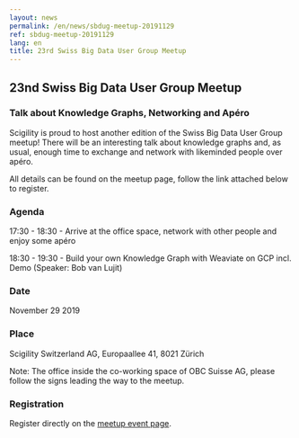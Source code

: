 ```yaml
---
layout: news
permalink: /en/news/sbdug-meetup-20191129
ref: sbdug-meetup-20191129
lang: en
title: 23rd Swiss Big Data User Group Meetup
---
```


## 23nd Swiss Big Data User Group Meetup
### Talk about Knowledge Graphs, Networking and Apéro

Scigility is proud to host another edition of the Swiss Big Data User Group meetup! There will be an interesting talk about knowledge graphs and, as usual, enough time to exchange and network with likeminded people over apéro.

All details can be found on the meetup page, follow the link attached below to register.


### Agenda

17:30 - 18:30 - Arrive at the office space, network with other people and enjoy some apéro

18:30 - 19:30 - Build your own Knowledge Graph with Weaviate on GCP incl. Demo (Speaker: Bob van Lujit)


### Date
November 29 2019

### Place
Scigility Switzerland AG, Europaallee 41, 8021 Zürich

Note: The office inside the co-working space of OBC Suisse AG, please follow the signs leading the way to the meetup.

### Registration
Register directly on the <a href='https://www.meetup.com/swiss-big-data/events/265926108/'>meetup event page</a>.

